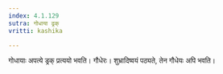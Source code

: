 ```yaml
---
index: 4.1.129
sutra: गोधाया ढ्रक्
vritti: kashika

---
```

गोधायाः अपत्ये ड्रक् प्रत्ययो भवति। गौधेरः। शुभ्रादिष्वयं पठ्यते, तेन गौधेयः अपि भवति।
